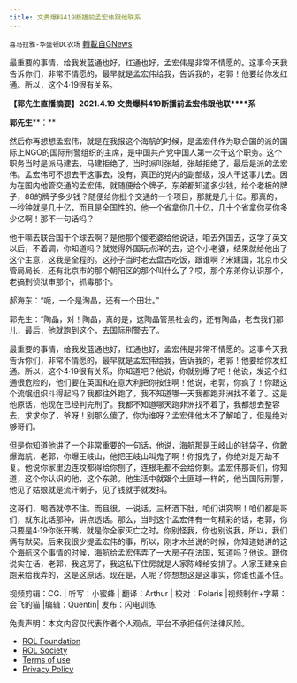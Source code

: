 ```yaml
---
title: 文贵爆料419断播前孟宏伟跟他联系
---
```

`喜马拉雅-华盛顿DC农场` [轉載自GNews](https://gnews.org/zh-hans/2395100/)

最重要的事情，给我发蓝通也好，红通也好，孟宏伟是非常不情愿的。这事今天我告诉你们，非常不情愿的，最早就是孟宏伟给我，告诉我的，老郭！他要给你发红通。所以，这个4·19很有关系。

**【郭先生直播摘要】2021.4.19 文贵爆料419断播前孟宏伟跟他联****系**

**郭先生****：**

然后你再想想孟宏伟，就是在我报这个海航的时候，是孟宏伟作为联合国的派的国际上NGO的国际刑警组织的主席，是中国共产党中国人第一次干这个职务。这个职务当时是派马建去，马建拒绝了。当时派叫张越，张越拒绝了，最后是派的孟宏伟。孟宏伟可不想去干这事去，没有，真正的党内的副部级，没人干这事儿去。因为在国内他管交通的孟宏伟，就随便给个牌子，东弟都知道多少钱，给个老板的牌子，88的牌子多少钱？随便给你批个交通的一个项目，那就是几十亿。那真的，一秒钟就是几十亿，而且是全国性的，他一个省拿你几十亿，几十个省拿你买你多少亿啊！那不一句话吗？

他干嘛去联合国干个球去啊？是他那个傻老婆给他说话，咱去外国去，这学了英文以后，不着调，你知道吗？就觉得外国玩点洋的去，这个小老婆，结果就给他出了这个主意，这我是全程的。这孙子当时老去盘古吃饭，跟谁啊？宋建国，北京市交管局局长，还有北京市的那个朝阳区的那个叫什么了？哎，那个东弟你认识那个，老搞刑侦狱审那个，抓毒那个。

郝海东：“呃，一个是淘晶，还有一个田壮。”

郭先生：“陶晶，对！陶晶，真的是，这陶晶管黑社会的，还有陶晶，老去我们那儿，最后，他就跑到这个，去国际刑警去了。

最重要的事情，给我发蓝通也好，红通也好，孟宏伟是非常不情愿的。这事今天我告诉你们，非常不情愿的，最早就是孟宏伟给我，告诉我的，老郭！他要给你发红通。所以，这个4·19很有关系，你知道吧？他说，你就别爆了吧！他说，发这个红通很危险的，他们要在英国和在意大利把你按住啊！他说，老郭，你疯了！你跟这个流氓组织斗得起吗？我都往外跑了，我不知道哪一天我都跑非洲找不着了。这是他原话，他现在已经判完刑了。我都不知道哪天跑非洲找不着了，我都想去整容去，求求你了，爷呀！别那么傻了。你为谁呀？孟宏伟他太不了解咱了，但是绝对够哥们。

但是你知道他讲了一个非常重要的一句话，他说，海航那是王岐山的钱袋子，你敢爆海航，老郭，你爆王岐山，他把王岐山叫鬼子啊！你报鬼子，你绝对是万劫不复。他说你家里边连坟都得给你刨了，连根毛都不会给你剩。孟宏伟那哥们，你知道，这个你认识的他，这个东弟。他生活中就跟个土匪球一样的，他当国际刑警，他见了姑娘就是流汗喇子，见了钱就手就发抖。

这哥们，喝酒就停不住。而且很，一说话，三杯酒下肚，咱们讲究啊！咱们都是哥们，就东北话那种，讲点透话。那么，当时这个孟宏伟有一句精彩的话，老郭，你只要是4·19你张开嘴，就是你全家灭亡之时。你别怪我，你也别说我，所以，我们俩有默契。后来我很少提孟宏伟的事，所以，刚才木兰说的时候，你知道她讲的这个海航这个事情的时候，海航给孟宏伟弄了一大房子在法国，知道吗？他说。跟你说实在话，老郭，我这房子，我这私下住房就是人家陈峰给安排了。人家王建亲自跑来给我弄的，这是这原话。现在是，人呢？你想想这是这事实，你谁也盖不住。





视频剪辑：CG. | 听写：小蜜蜂 | 翻译：Arthur | 校对：Polaris |视频制作+字幕：会飞的猫 |编辑：Quentin| 发布：闪电训练

 

免责声明：本文内容仅代表作者个人观点，平台不承担任何法律风险。

- [ROL Foundation](https://rolfoundation.org/)
- [ROL Society](https://rolsociety.org/)
- [Terms of use](https://gnews.org/terms-of-use-3/)
- [Privacy Policy](https://gnews.org/privacy-policy/)
